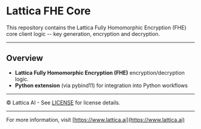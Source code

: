# Lattica FHE Core

This repository contains the Lattica Fully Homomorphic Encryption (FHE) core client logic -- key generation, encryption and decryption.

---

## Overview

- **Lattica Fully Homomorphic Encryption (FHE)** encryption/decryption logic.
- **Python extension** (via pybind11) for integration into Python workflows

---

© Lattica AI - See [LICENSE](LICENSE.txt) for license details.

---

For more information, visit [https://www.lattica.ai](https://www.lattica.ai)
